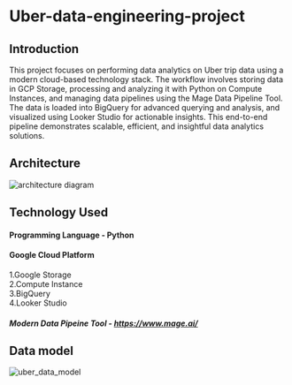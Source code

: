 # Uber-data-engineering-project
## Introduction
This project focuses on performing data analytics on Uber trip data using a modern cloud-based technology stack. The workflow involves storing data in GCP Storage, processing and analyzing it with Python on Compute Instances, and managing data pipelines using the Mage Data Pipeline Tool. The data is loaded into BigQuery for advanced querying and analysis, and visualized using Looker Studio for actionable insights. This end-to-end pipeline demonstrates scalable, efficient, and insightful data analytics solutions.
## Architecture
![architecture diagram](https://github.com/user-attachments/assets/f80af51d-51c8-453e-a34b-31e06423e4e9)
## Technology Used
#### Programming Language - Python

#### Google Cloud Platform 
  1.Google Storage <br>
  2.Compute Instance <br>
  3.BigQuery <br>
  4.Looker Studio <br>
##### Modern Data Pipeine Tool - https://www.mage.ai/
## Data model
![uber_data_model](https://github.com/user-attachments/assets/d8ab53ec-e107-4312-884f-13020031f9df)

